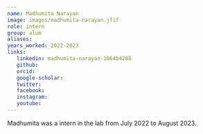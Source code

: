```yaml
---
name: Madhumita Narayan
image: images/madhumita-narayan.jfif
role: intern
group: alum
aliases:
years_worked: 2022-2023
links:
   linkedin: madhumita-narayan-1864b4288
   github:
   orcid: 
   google-scholar:
   twitter:
   facebook:
   instagram: 
   youtube:
---
```


Madhumita was a intern in the lab from July 2022 to August 2023.